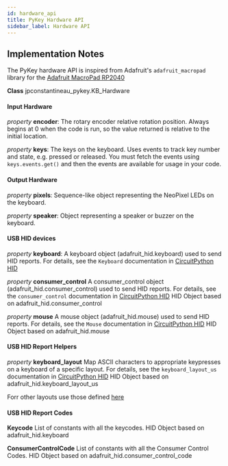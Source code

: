 ```yaml
---
id: hardware_api
title: PyKey Hardware API
sidebar_label: Hardware API
---
```


## Implementation Notes

The PyKey hardware API is inspired from Adafruit's `adafruit_macropad` library for the [Adafruit MacroPad RP2040](https://www.adafruit.com/product/5128)


**Class** jpconstantineau_pykey.KB_Hardware

#### Input Hardware

_property_ **encoder**:   The rotary encoder relative rotation position. Always begins at 0 when the code is run, so the value returned is relative to the initial location.

_property_ **keys**:  The keys on the keyboard. Uses events to track key number and state, e.g. pressed or released. You must fetch the events using ``keys.events.get()`` and then the events are available for usage in your code.

#### Output Hardware

_property_ **pixels**: Sequence-like object representing the NeoPixel LEDs on the keyboard.

_property_ **speaker**: Object representing a speaker or buzzer on the keyboard.


#### USB HID devices 


_property_ **keyboard**: A keyboard object (adafruit_hid.keyboard) used to send HID reports. For details, see the ``Keyboard`` documentation in [CircuitPython HID](https://circuitpython.readthedocs.io/projects/hid/en/latest/index.html) 

_property_ **consumer_control**  A consumer_control object (adafruit_hid.consumer_control) used to send HID reports. For details, see the ``consumer_control`` documentation in [CircuitPython HID](https://circuitpython.readthedocs.io/projects/hid/en/latest/index.html)  HID Object based on adafruit_hid.consumer_control

_property_ **mouse**  A mouse object (adafruit_hid.mouse) used to send HID reports. For details, see the ``Mouse`` documentation in [CircuitPython HID](https://circuitpython.readthedocs.io/projects/hid/en/latest/index.html) HID Object based on adafruit_hid.mouse

#### USB HID Report Helpers
_property_ **keyboard_layout** Map ASCII characters to appropriate keypresses on a  keyboard of a specific layout. For details, see the ``keyboard_layout_us`` documentation in [CircuitPython HID](https://circuitpython.readthedocs.io/projects/hid/en/latest/index.html) HID Object based on adafruit_hid.keyboard_layout_us

Forr other layouts use those defined [here](https://github.com/Neradoc/Circuitpython_Keyboard_Layouts)

#### USB HID Report Codes

**Keycode**  List of constants with all the keycodes. HID Object based on adafruit_hid.keyboard

**ConsumerControlCode** List of constants with all the Consumer Control Codes.  HID Object based on adafruit_hid.consumer_control_code
